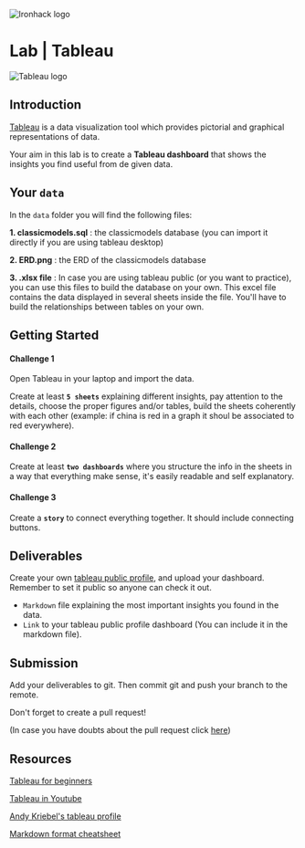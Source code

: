![Ironhack logo](https://i.imgur.com/1QgrNNw.png) 

# Lab | Tableau
![Tableau logo](https://cdnl.tblsft.com/sites/default/files/pages/platform-3-800x5002x_1.jpg)

## Introduction

[Tableau](https://www.tableau.com/) is a data visualization tool which provides pictorial and graphical representations of data.

Your aim in this lab is to create a **Tableau dashboard** that shows the insights you find useful from de given data.

## Your `data`
In the `data` folder you will find the following files:

**1. classicmodels.sql** : the classicmodels database (you can import it directly if you are using tableau desktop)

**2. ERD.png** : the ERD of the classicmodels database

**3. .xlsx file** : In case you are using tableau public (or you want to practice), you can use this files to build the database on your own. This excel file contains the data displayed in several sheets inside the file. You'll have to build the relationships between tables on your own.


## Getting Started


#### Challenge 1
Open Tableau in your laptop and import the data.

Create at least **`5 sheets`** explaining different insights, pay attention to the details, choose the proper figures and/or tables, build the sheets coherently with each other (example: if china is red in a graph it shoul be associated to red everywhere).

#### Challenge 2 
Create at least **`two dashboards`** where you structure the info in the sheets in a way that everything make sense, it's easily readable and self explanatory.

#### Challenge 3
Create a **`story`** to connect everything together. It should include connecting buttons.

## Deliverables

Create your own [tableau public profile](https://public.tableau.com/s/), and upload your dashboard. Remember to set it public so anyone can check it out.

+ `Markdown` file explaining the most important insights you found in the data.
+ `Link` to your tableau public profile dashboard (You can include it in the markdown file).

## Submission

Add your deliverables to git. Then commit git and push your branch to the remote.

Don't forget to create a pull request!

(In case you have doubts about the pull request click [here](https://github.com/Ironhack-Data-Madrid-Marzo-2022/apuntes_clase/tree/master/Pull-requests_instructions#readme))

## Resources

[Tableau for beginners](https://help.tableau.com/current/guides/get-started-tutorial/es-es/get-started-tutorial-home.htm)

[Tableau in Youtube](https://www.youtube.com/c/tableausoftware/featured)

[Andy Kriebel's tableau profile](https://public.tableau.com/app/profile/andy.kriebel#!/)

[Markdown format cheatsheet](https://www.markdownguide.org/cheat-sheet)
